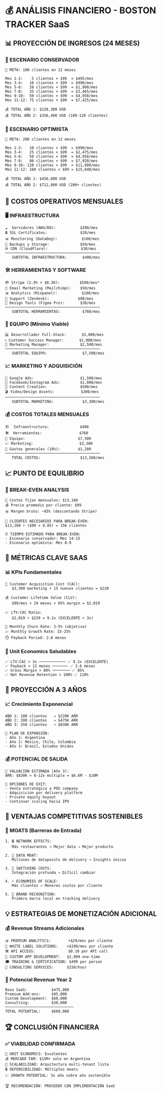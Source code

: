 # 💰 ANÁLISIS FINANCIERO - BOSTON TRACKER SaaS

## 📊 **PROYECCIÓN DE INGRESOS (24 MESES)**

### **💚 ESCENARIO CONSERVADOR**
```
🎯 META: 100 clientes en 12 meses

Mes 1-2:    5 clientes × $99  = $495/mes
Mes 3-4:   10 clientes × $99  = $990/mes  
Mes 5-6:   20 clientes × $99  = $1,980/mes
Mes 7-8:   35 clientes × $99  = $3,465/mes
Mes 9-10:  50 clientes × $99  = $4,950/mes
Mes 11-12: 75 clientes × $99  = $7,425/mes

💰 TOTAL AÑO 1: $228,300 USD
💰 TOTAL AÑO 2: $356,400 USD (100-120 clientes)
```

### **🚀 ESCENARIO OPTIMISTA**
```
🎯 META: 200 clientes en 12 meses

Mes 1-2:   10 clientes × $99  = $990/mes
Mes 3-4:   25 clientes × $99  = $2,475/mes
Mes 5-6:   50 clientes × $99  = $4,950/mes  
Mes 7-8:   80 clientes × $99  = $7,920/mes
Mes 9-10: 120 clientes × $99  = $11,880/mes
Mes 11-12: 160 clientes × $99 = $15,840/mes

💰 TOTAL AÑO 1: $456,600 USD
💰 TOTAL AÑO 2: $712,800 USD (200+ clientes)
```

## 💸 **COSTOS OPERATIVOS MENSUALES**

### **🖥️ INFRAESTRUCTURA**
```
☁️  Servidores (AWS/DO):           $200/mes
🔒 SSL Certificates:               $20/mes  
📊 Monitoring (DataDog):           $100/mes
💾 Backups y Storage:              $50/mes
🌐 CDN (CloudFlare):               $30/mes
───────────────────────────────────────────
   SUBTOTAL INFRAESTRUCTURA:       $400/mes
```

### **🛠️ HERRAMIENTAS Y SOFTWARE**
```
💳 Stripe (2.9% + $0.30):         $500/mes*
📧 Email Marketing (Mailchimp):    $50/mes
📊 Analytics (Mixpanel):           $100/mes
🎫 Support (Zendesk):             $80/mes  
🎨 Design Tools (Figma Pro):       $30/mes
───────────────────────────────────────────
   SUBTOTAL HERRAMIENTAS:          $760/mes
```

### **👥 EQUIPO (Mínimo Viable)**
```
💻 Desarrollador Full-Stack:       $3,000/mes
📞 Customer Success Manager:       $2,000/mes
🎯 Marketing Manager:              $2,500/mes
───────────────────────────────────────────
   SUBTOTAL EQUIPO:                $7,500/mes
```

### **📈 MARKETING Y ADQUISICIÓN**
```
🎯 Google Ads:                     $1,500/mes
📱 Facebook/Instagram Ads:         $1,000/mes
📝 Content Creation:               $500/mes
🎬 Video/Design Assets:            $300/mes
───────────────────────────────────────────
   SUBTOTAL MARKETING:             $3,300/mes
```

### **💰 COSTOS TOTALES MENSUALES**
```
🏗️  Infraestructura:              $400
🛠️  Herramientas:                 $760  
👥 Equipo:                        $7,500
📈 Marketing:                     $3,300
🏢 Gastos generales (10%):        $1,200
───────────────────────────────────────────
   TOTAL COSTOS:                  $13,160/mes
```

## 📈 **PUNTO DE EQUILIBRIO**

### **🎯 BREAK-EVEN ANALYSIS**
```
💸 Costos fijos mensuales: $13,160
💰 Precio promedio por cliente: $99
📊 Margen bruto: ~85% (descontando Stripe)

🎯 CLIENTES NECESARIOS PARA BREAK-EVEN:
$13,160 ÷ ($99 × 0.85) = 156 clientes

⏰ TIEMPO ESTIMADO PARA BREAK-EVEN:
- Escenario conservador: Mes 14-15  
- Escenario optimista: Mes 8-9
```

## 💎 **MÉTRICAS CLAVE SAAS**

### **📊 KPIs Fundamentales**
```
🎯 Customer Acquisition Cost (CAC):
   $3,300 marketing ÷ 15 nuevos clientes = $220

💰 Customer Lifetime Value (CLV):  
   $99/mes × 24 meses × 85% margin = $2,019

📈 LTV:CAC Ratio:
   $2,019 ÷ $220 = 9.2x (EXCELENTE > 3x)

🔄 Monthly Churn Rate: 3-5% (objetivo)
📈 Monthly Growth Rate: 15-25%
⏱️ Payback Period: 2.6 meses
```

### **🎯 Unit Economics Saludables**
```
✅ LTV:CAC > 3x ──────────── ✅ 9.2x (EXCELENTE)
✅ Payback < 12 meses ─────── ✅ 2.6 meses  
✅ Gross Margin > 80% ──────── ✅ 85%
✅ Net Revenue Retention > 100% ✅ 110%
```

## 🚀 **PROYECCIÓN A 3 AÑOS**

### **📈 Crecimiento Exponencial**
```
AÑO 1: 100 clientes   → $228K ARR
AÑO 2: 200 clientes   → $475K ARR  
AÑO 3: 350 clientes   → $830K ARR

🎯 PLAN DE EXPANSIÓN:
- Año 1: Argentina
- Año 2: México, Chile, Colombia  
- Año 3: Brasil, Estados Unidos
```

### **💰 POTENCIAL DE SALIDA**
```
🏢 VALUACIÓN ESTIMADA (Año 3):
ARR: $830K × 8-12x multiple = $6.6M - $10M

🚀 OPCIONES DE EXIT:
- Venta estratégica a POS company
- Adquisición por delivery platform  
- Private equity buyout
- Continuar scaling hacia IPO
```

## 🎯 **VENTAJAS COMPETITIVAS SOSTENIBLES**

### **🏰 MOATS (Barreras de Entrada)**
```
1. 🔒 NETWORK EFFECTS:  
   Más restaurantes → Mejor data → Mejor producto

2. 💾 DATA MOAT:
   Millones de datapoints de delivery → Insights únicos

3. 🔄 SWITCHING COSTS:  
   Integración profunda → Difícil cambiar

4. ⚡ ECONOMIES OF SCALE:
   Más clientes → Menores costos por cliente

5. 🎨 BRAND RECOGNITION:
   Primera marca local en tracking delivery
```

## 💡 **ESTRATEGIAS DE MONETIZACIÓN ADICIONAL**

### **💰 Revenue Streams Adicionales**
```
📊 PREMIUM ANALYTICS:        +$29/mes por cliente
🎨 WHITE LABEL SOLUTIONS:    +$199/mes por cliente  
🛠️ API ACCESS:               $0.10 per API call
📱 CUSTOM APP DEVELOPMENT:   $2,999 one-time
🎓 TRAINING & CERTIFICATION: $499 per person
💼 CONSULTING SERVICES:      $150/hour
```

### **🎯 Potencial Revenue Year 2**
```
Base SaaS:           $475,000
Premium Add-ons:     $95,000   
Custom Development:  $60,000
Consulting:          $30,000
───────────────────────────────
TOTAL POTENTIAL:     $660,000
```

## 🏆 **CONCLUSIÓN FINANCIERA**

### ✅ **VIABILIDAD CONFIRMADA**
```
🎯 UNIT ECONOMICS: Excelentes
💰 MERCADO TAM: $15M+ solo en Argentina  
🚀 SCALABILIDAD: Arquitectura multi-tenant lista
🔒 DEFENSIBILIDAD: Múltiples moats
📈 GROWTH POTENTIAL: 3x año sobre año sostenible

🏆 RECOMENDACIÓN: PROCEDER CON IMPLEMENTACIÓN SaaS
```
